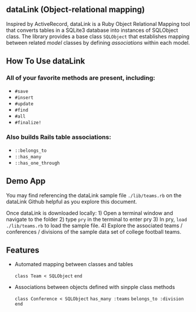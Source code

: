 dataLink (Object-relational mapping)
-------------------------------------

Inspired by ActiveRecord, dataLink is a Ruby Object Relational Mapping tool
that converts tables in a SQLite3 database into instances of SQLObject class.
The library provides a base class `SQLObject` that establishes mapping between
related *model* classes by defining *associations* within each model.


How To Use dataLink
-------------------

### All of your favorite methods are present, including:
* `#save`
* `#insert`
* `#update`
* `#find`
* `#all`
* `#finalize!`

### Also builds Rails table associations:
* `::belongs_to`
* `::has_many`
* `::has_one_through`

Demo App
--------

You may find referencing the dataLink sample file `./lib/teams.rb` on the dataLink Github helpful as you
explore this document.

Once dataLink is downloaded locally:
    1) Open a terminal window and navigate to the folder
    2) type `pry` in the terminal to enter pry
    3) In pry, `load ./lib/teams.rb` to load the sample file.
    4) Explore the associated teams / conferences / divisions of the sample data set of college football teams.


Features
--------

* Automated mapping between classes and tables

    `class Team < SQLObject`
    `end`

* Associations between objects defined with sinpple class methods

    `class Conference < SQLObject`
      `has_many :teams`
      `belongs_to :division`
    `end`
